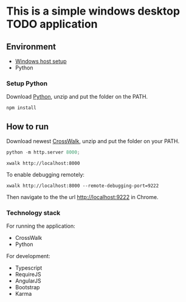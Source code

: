 # This is a simple windows desktop TODO application

## Environment
* [Windows host setup](https://crosswalk-project.org/documentation/windows/windows_host_setup.html)
* Python

### Setup Python
Download [Python](https://www.python.org/ftp/python/3.5.1/python-3.5.1-embed-amd64.zip), unzip and put the folder on the PATH.

```
npm install
```

## How to run
Download newest [CrossWalk](https://download.01.org/crosswalk/releases/crosswalk/windows/canary/latest/),
unzip and put the folder on your PATH.

```python
python -m http.server 8000;
```

    xwalk http://localhost:8000

To enable debugging remotely:

    xwalk http://localhost:8000 --remote-debugging-port=9222

Then navigate to the the url [http://localhost:9222](http://localhost:9222) in Chrome.

### Technology stack
For running the application:
* CrossWalk
* Python

For development:
* Typescript
* RequireJS
* AngularJS
* Bootstrap
* Karma